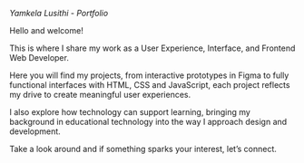 *Yamkela Lusithi - Portfolio*

Hello and welcome!

This is where I share my work as a User Experience, Interface, and Frontend Web Developer. 

Here you will find my projects, from interactive prototypes in Figma to fully functional interfaces with HTML, CSS and JavaScript, each project reflects my drive to create meaningful user experiences.

I also explore how technology can support learning, bringing my background in educational technology into the way I approach design and development.

Take a look around and if something sparks your interest, let’s connect.
